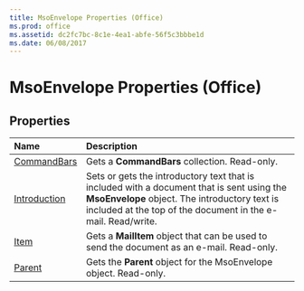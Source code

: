 ```yaml
---
title: MsoEnvelope Properties (Office)
ms.prod: office
ms.assetid: dc2fc7bc-8c1e-4ea1-abfe-56f5c3bbbe1d
ms.date: 06/08/2017
---
```



# MsoEnvelope Properties (Office)

## Properties



|**Name**|**Description**|
|:-----|:-----|
|[CommandBars](msoenvelope-commandbars-property-office.md)|Gets a **CommandBars** collection. Read-only.|
|[Introduction](msoenvelope-introduction-property-office.md)|Sets or gets the introductory text that is included with a document that is sent using the **MsoEnvelope** object. The introductory text is included at the top of the document in the e-mail. Read/write.|
|[Item](msoenvelope-item-property-office.md)|Gets a **MailItem** object that can be used to send the document as an e-mail. Read-only.|
|[Parent](msoenvelope-parent-property-office.md)|Gets the **Parent** object for the MsoEnvelope object. Read-only.|

